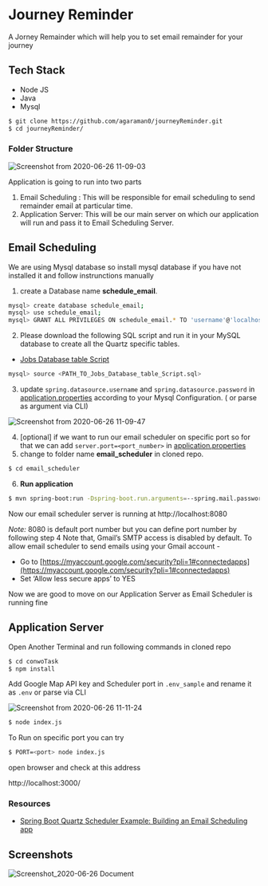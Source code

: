 # Journey Reminder

A Jorney Remainder which will help you to set email remainder for your journey

## Tech Stack
+ Node JS
+ Java
+ Mysql

```bash 
$ git clone https://github.com/agaraman0/journeyReminder.git
$ cd journeyReminder/
```

### Folder Structure
![Screenshot from 2020-06-26 11-09-03](https://user-images.githubusercontent.com/29687692/85826850-a2ac3080-b7a2-11ea-883d-cf2a22398811.png)


Application is going to run into two parts 
1. Email Scheduling : This will be responsible for email scheduling to send remainder email at particular time. 
2. Application Server: This will be our main server on which our application will run and pass it to Email Scheduling Server.

## Email Scheduling
We are using Mysql database so install mysql database if you have not installed it and follow instrunctions manually

1. create a Database name **schedule_email**. 
```bash
mysql> create database schedule_email;
mysql> use schedule_email;
mysql> GRANT ALL PRIVILEGES ON schedule_email.* TO 'username'@'localhost';
```
2. Please download the following SQL script and run it in your MySQL database to create all the Quartz specific tables.
+ [Jobs Database table Script](https://github.com/quartznet/quartznet/blob/master/database/tables/tables_mysql_innodb.sql)
```bash
mysql> source <PATH_TO_Jobs_Database_table_Script.sql> 
``` 
3. update `spring.datasource.username` and `spring.datasource.password` in [application.properties](/email-scheduler/src/main/resources/application.properties) according to your Mysql Configuration. ( or parse as argument via CLI)


![Screenshot from 2020-06-26 11-09-47](https://user-images.githubusercontent.com/29687692/85826847-a17b0380-b7a2-11ea-8ac3-ee7f24595b37.png)

4. [optional] if we want to run our email scheduler on specific port so for that we can add ``server.port=<port_number>`` in [application.properties](/email-scheduler/src/main/resources/application.properties)
5.  change to folder name **email_scheduler** in cloned repo.
```bash
$ cd email_scheduler
``` 
6. **Run application**
```bash
$ mvn spring-boot:run -Dspring-boot.run.arguments=--spring.mail.password=<password>,--spring.mail.username=<email>
```

Now our email scheduler server is running at http://localhost:8080

*Note:* 8080 is default port number but you can define port number by following step 4
Note that, Gmail’s SMTP access is disabled by default. To allow email scheduler to send emails using your Gmail account -

-   Go to [https://myaccount.google.com/security?pli=1#connectedapps](https://myaccount.google.com/security?pli=1#connectedapps)
-   Set ‘Allow less secure apps’ to YES

Now we are good to move on our Application Server as Email Scheduler is running fine

## Application Server

Open Another Terminal and run following commands in cloned repo 

```bash
$ cd conwoTask
$ npm install
```

Add Google Map API key and Scheduler port in `.env_sample` and rename it as `.env` or parse via CLI

![Screenshot from 2020-06-26 11-11-24](https://user-images.githubusercontent.com/29687692/85826827-9e801300-b7a2-11ea-8d21-1f9c044d10e5.png)

```bash
$ node index.js
```
To Run on specific port you can try 

```bash
$ PORT=<port> node index.js
```

open browser and check at this address

http://localhost:3000/



### Resources
+ [Spring Boot Quartz Scheduler Example: Building an Email Scheduling app](https://www.callicoder.com/spring-boot-quartz-scheduler-email-scheduling-example/)



## Screenshots

![Screenshot_2020-06-26 Document](https://user-images.githubusercontent.com/29687692/85827439-ef443b80-b7a3-11ea-8415-e19a688079d9.png)

